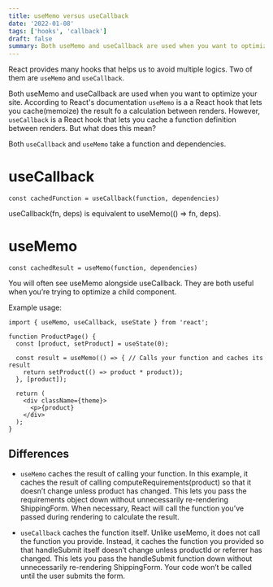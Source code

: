 ```yaml
---
title: useMemo versus useCallback
date: '2022-01-08'
tags: ['hooks', 'callback']
draft: false
summary: Both useMemo and useCallback are used when you want to optimize your site.
---
```


React provides many hooks that helps us to avoid multiple logics. Two of them are `useMemo` and `useCallback`.

Both useMemo and useCallback are used when you want to optimize your site. According to React's documentation
`useMemo` is a a React hook that lets you cache(memoize) the result fo a calculation between renders. However, `useCallback` is a React hook that lets you cache a function definition between renders. But what does this mean?

Both `useCallback` and `useMemo` take a function and dependencies.

# useCallback

`const cachedFunction = useCallback(function, dependencies)`

useCallback(fn, deps) is equivalent to useMemo(() => fn, deps).

# useMemo

`const cachedResult = useMemo(function, dependencies)`

You will often see useMemo alongside useCallback. They are both useful when you’re trying to optimize a child component.

Example usage:

```
import { useMemo, useCallback, useState } from 'react';

function ProductPage() {
  const [product, setProduct] = useState(0);

  const result = useMemo(() => { // Calls your function and caches its result
    return setProduct(() => product * product));
  }, [product]);

  return (
    <div className={theme}>
      <p>{product}
    </div>
  );
}
```

## Differences

- `useMemo` caches the result of calling your function. In this example, it caches the result of calling computeRequirements(product) so that it doesn’t change unless product has changed. This lets you pass the requirements object down without unnecessarily re-rendering ShippingForm. When necessary, React will call the function you’ve passed during rendering to calculate the result.

- `useCallback` caches the function itself. Unlike useMemo, it does not call the function you provide. Instead, it caches the function you provided so that handleSubmit itself doesn’t change unless productId or referrer has changed. This lets you pass the handleSubmit function down without unnecessarily re-rendering ShippingForm. Your code won’t be called until the user submits the form.
